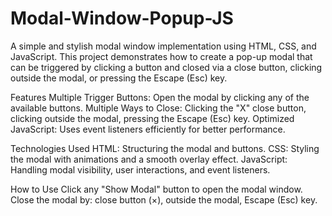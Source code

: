 # Modal-Window-Popup-JS

A simple and stylish modal window implementation using HTML, CSS, and JavaScript. This project demonstrates how to create a pop-up modal that can be triggered by clicking a button and closed via a close button, clicking outside the modal, or pressing the Escape (Esc) key.

Features
Multiple Trigger Buttons: Open the modal by clicking any of the available buttons.
Multiple Ways to Close: Clicking the "X" close button, clicking outside the modal, pressing the Escape (Esc) key.
Optimized JavaScript: Uses event listeners efficiently for better performance.

Technologies Used
HTML: Structuring the modal and buttons.
CSS: Styling the modal with animations and a smooth overlay effect.
JavaScript: Handling modal visibility, user interactions, and event listeners.

How to Use
Click any "Show Modal" button to open the modal window.
Close the modal by: close button (×), outside the modal, Escape (Esc) key.
